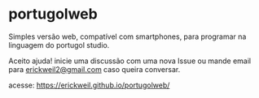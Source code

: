 # portugolweb
Simples versão web, compatível com smartphones, para programar na linguagem do portugol studio.

Aceito ajuda! 
  inicie uma discussão com uma nova Issue ou mande email para erickweil2@gmail.com caso queira conversar.

acesse: <a>https://erickweil.github.io/portugolweb/</a>
